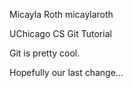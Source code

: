 Micayla Roth micaylaroth

UChicago CS Git Tutorial

Git is pretty cool.

Hopefully our last change...
